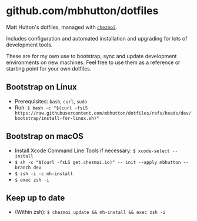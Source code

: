 # github.com/mbhutton/dotfiles

Matt Hutton's dotfiles, managed with [`chezmoi`](https://github.com/twpayne/chezmoi).

Includes configuration and automated installation and upgrading for lots of development tools.

These are for my own use to bootstrap, sync and update development environments on new machines.
Feel free to use them as a reference or starting point for your own dotfiles.

## Bootstrap on Linux

- Prerequisites: `bash`, `curl`, `sudo`
- Run: `$ bash -c "$(curl -fsLS https://raw.githubusercontent.com/mbhutton/dotfiles/refs/heads/dev/bootstrap/install-for-linux.sh)"`

## Bootstrap on macOS

- Install Xcode Command Line Tools if necessary: `$ xcode-select --install`
- `$ sh -c "$(curl -fsLS get.chezmoi.io)" -- init --apply mbhutton --branch dev`
- `$ zsh -i -c mh-install`
- `$ exec zsh -i`

## Keep up to date

- (Within zsh): `$ chezmoi update && mh-install && exec zsh -i`
